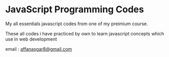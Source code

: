 # JavaScript Programming Codes

My all essentials javascript codes from one of my preimium course.

These all codes i have practiced by own to learn javascript concepts which use in web development 

email : affanasgar8@gmail.com
